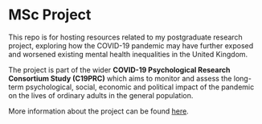 # **MSc Project**

This repo is for hosting resources related to my postgraduate research project, exploring how the COVID-19 pandemic may have further exposed and worsened existing mental health inequalities in the United Kingdom.

The project is part of the wider **COVID-19 Psychological Research Consortium Study (C19PRC)** which aims to monitor and assess the long-term psychological, social, economic and political impact of the pandemic on the lives of ordinary adults in the general population. 

More information about the project can be found [here](https://www.sheffield.ac.uk/psychology-consortium-covid19). 
